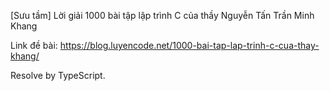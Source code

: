 [Sưu tầm] Lời giải 1000 bài tập lập trình C của thầy Nguyễn Tấn Trần Minh Khang

Link đề bài: https://blog.luyencode.net/1000-bai-tap-lap-trinh-c-cua-thay-khang/

Resolve by TypeScript.
